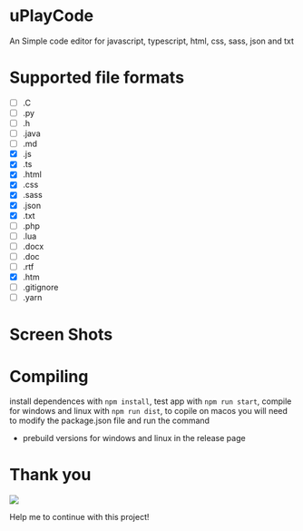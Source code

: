 # uPlayCode
An Simple code editor for javascript, typescript, html, css, sass, json and txt

# Supported file formats

- [ ] .C
- [ ] .py
- [ ] .h
- [ ] .java
- [ ] .md
- [x] .js
- [x] .ts
- [x] .html
- [x] .css
- [x] .sass
- [x] .json
- [x] .txt
- [ ] .php
- [ ] .lua
- [ ] .docx
- [ ] .doc
- [ ] .rtf
- [x] .htm
- [ ] .gitignore
- [ ] .yarn

# Screen Shots

# Compiling

install dependences with `npm install`, test app with `npm run start`, compile for windows and linux with `npm run dist`, to copile on macos you will need to modify the package.json file and run the command
- prebuild versions for windows and linux in the release page

# Thank you

<a href="https://www.buymeacoffee.com/drimerdev"><img src="https://img.buymeacoffee.com/button-api/?text=Buy me a coffee&emoji=☕&slug=drimerdev&button_colour=5F7FFF&font_colour=ffffff&font_family=Arial&outline_colour=000000&coffee_colour=FFDD00" /></a>
<br/>
<p>Help me to continue with this project!<p>
